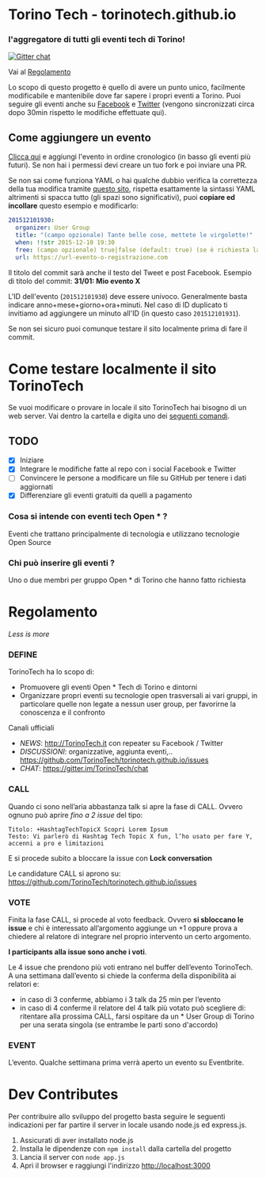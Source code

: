# Torino Tech - torinotech.github.io

### l'aggregatore di tutti gli eventi tech di Torino!

[![Gitter chat](https://badges.gitter.im/TorinoTech/chat.png)](https://gitter.im/TorinoTech/chat)

Vai al [Regolamento](#regolamento)

Lo scopo di questo progetto è quello di avere un punto unico, facilmente modificabile e mantenibile dove far sapere i propri eventi a Torino. Puoi seguire gli eventi anche su [Facebook](https://www.facebook.com/TorinoTech/) e [Twitter](https://twitter.com/torinotech) (vengono sincronizzati circa dopo 30min rispetto le modifiche effettuate qui).

## Come aggiungere un evento

[Clicca qui](https://github.com/TorinoTech/torinotech.github.io/edit/master/events.yml.txt)
e aggiungi l'evento in ordine cronologico (in basso gli eventi più futuri). Se non hai i permessi devi creare un tuo fork e poi inviare una PR.

Se non sai come funziona YAML o hai qualche dubbio verifica la correttezza della tua modifica tramite [questo sito](http://yaml-online-parser.appspot.com/), rispetta esattamente la sintassi YAML altrimenti si spacca tutto (gli spazi sono significativi), puoi **copiare ed incollare** questo esempio e modificarlo:

``` yaml
201512101930:
  organizer: User Group
  title: "(campo opzionale) Tante belle cose, mettete le virgolette!"
  when: !!str 2015-12-10 19:30
  free: (campo opzionale) true|false (default: true) (se è richiesta la tessera non è free)
  url: https://url-evento-o-registrazione.com
```

Il titolo del commit sarà anche il testo del Tweet e post Facebook. Esempio di titolo del commit: **31/01: Mio evento X**

L'ID dell'evento (`201512101930`) deve essere univoco. Generalmente basta indicare anno+mese+giorno+ora+minuti. Nel caso di ID duplicato ti invitiamo ad aggiungere un minuto all'ID (in questo caso `201512101931`).

Se non sei sicuro puoi comunque testare il sito localmente prima di fare il commit.

# Come testare localmente il sito TorinoTech

Se vuoi modificare o provare in locale il sito TorinoTech hai bisogno di un web server. Vai dentro la cartella e digita uno dei [seguenti comandi](https://gist.github.com/willurd/5720255).

## TODO

- [x] Iniziare
- [x] Integrare le modifiche fatte al repo con i social Facebook e Twitter
- [ ] Convincere le persone a modificare un file su GitHub per tenere i dati aggiornati
- [x] Differenziare gli eventi gratuiti da quelli a pagamento

### Cosa si intende con eventi tech Open * ?

Eventi che trattano principalmente di tecnologia e utilizzano tecnologie Open Source

### Chi può inserire gli eventi ?

Uno o due membri per gruppo Open * di Torino che hanno fatto richiesta

# Regolamento

*Less is more*

### DEFINE

TorinoTech ha lo scopo di:

- Promuovere gli eventi Open * Tech di Torino e dintorni
- Organizzare propri eventi su tecnologie open trasversali ai vari gruppi, in particolare quelle non legate a nessun user group, per favorirne la conoscenza e il confronto

Canali ufficiali

- *NEWS*: http://TorinoTech.it con repeater su Facebook / Twitter
- *DISCUSSIONI*: organizzative, aggiunta eventi,.. https://github.com/TorinoTech/torinotech.github.io/issues
- *CHAT*: https://gitter.im/TorinoTech/chat

### CALL

Quando ci sono nell’aria abbastanza talk si apre la fase di CALL. Ovvero ognuno può aprire *fino a 2 issue* del tipo:

```
Titolo: +HashtagTechTopicX Scopri Lorem Ipsum
Testo: Vi parlerò di Hashtag Tech Topic X fun, l’ho usato per fare Y, accenni a pro e limitazioni
```

E si procede subito a bloccare la issue con **Lock conversation**

Le candidature CALL si aprono su: https://github.com/TorinoTech/torinotech.github.io/issues

### VOTE

Finita la fase CALL, si procede al voto feedback. Ovvero **si sbloccano le issue** e chi è interessato all’argomento aggiunge un +1 oppure prova a chiedere al relatore di integrare nel proprio intervento un certo argomento.

**I participants alla issue sono anche i voti**.

Le 4 issue che prendono più voti entrano nel buffer dell’evento TorinoTech. A una settimana dall’evento si chiede la conferma della disponibilità ai relatori e:

- in caso di 3 conferme, abbiamo i 3 talk da 25 min per l’evento
- in caso di 4 conferme il relatore del 4 talk più votato può scegliere di: ritentare alla prossima CALL, farsi ospitare da un * User Group di Torino per una serata singola (se entrambe le parti sono d'accordo)

### EVENT

L’evento. Qualche settimana prima verrà aperto un evento su Eventbrite.

# Dev Contributes

Per contribuire allo sviluppo del progetto basta seguire le seguenti indicazioni per far partire il server in locale usando node.js ed express.js.

1. Assicurati di aver installato node.js
2. Installa le dipendenze con `npm install` dalla cartella del progetto
3. Lancia il server con `node app.js`
4. Apri il browser e raggiungi l'indirizzo <http://localhost:3000>

